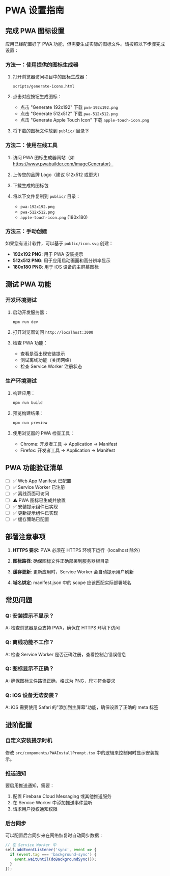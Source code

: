 # PWA 设置指南

## 完成 PWA 图标设置

应用已经配置好了 PWA 功能，但需要生成实际的图标文件。请按照以下步骤完成设置：

### 方法一：使用提供的图标生成器

1. 打开浏览器访问项目中的图标生成器：
   ```
   scripts/generate-icons.html
   ```

2. 点击对应按钮生成图标：
   - 点击 "Generate 192x192" 下载 `pwa-192x192.png`
   - 点击 "Generate 512x512" 下载 `pwa-512x512.png`
   - 点击 "Generate Apple Touch Icon" 下载 `apple-touch-icon.png`

3. 将下载的图标文件放到 `public/` 目录下

### 方法二：使用在线工具

1. 访问 PWA 图标生成器网站（如 https://www.pwabuilder.com/imageGenerator）

2. 上传您的品牌 Logo（建议 512x512 或更大）

3. 下载生成的图标包

4. 将以下文件复制到 `public/` 目录：
   - `pwa-192x192.png`
   - `pwa-512x512.png`
   - `apple-touch-icon.png` (180x180)

### 方法三：手动创建

如果您有设计软件，可以基于 `public/icon.svg` 创建：

- **192x192 PNG**: 用于 PWA 安装提示
- **512x512 PNG**: 用于应用启动画面和高分辨率显示
- **180x180 PNG**: 用于 iOS 设备的主屏幕图标

## 测试 PWA 功能

### 开发环境测试

1. 启动开发服务器：
   ```bash
   npm run dev
   ```

2. 打开浏览器访问 `http://localhost:3000`

3. 检查 PWA 功能：
   - 查看是否出现安装提示
   - 测试离线功能（关闭网络）
   - 检查 Service Worker 注册状态

### 生产环境测试

1. 构建应用：
   ```bash
   npm run build
   ```

2. 预览构建结果：
   ```bash
   npm run preview
   ```

3. 使用浏览器的 PWA 检查工具：
   - Chrome: 开发者工具 → Application → Manifest
   - Firefox: 开发者工具 → Application → Manifest

## PWA 功能验证清单

- [ ] ✅ Web App Manifest 已配置
- [ ] ✅ Service Worker 已注册
- [ ] ✅ 离线页面可访问
- [ ] ⚠️  PWA 图标已生成并放置
- [ ] ✅ 安装提示组件已实现
- [ ] ✅ 更新提示组件已实现
- [ ] ✅ 缓存策略已配置

## 部署注意事项

1. **HTTPS 要求**: PWA 必须在 HTTPS 环境下运行（localhost 除外）

2. **图标路径**: 确保图标文件正确部署到服务器根目录

3. **缓存更新**: 更新应用时，Service Worker 会自动提示用户刷新

4. **域名绑定**: manifest.json 中的 scope 应该匹配实际部署域名

## 常见问题

### Q: 安装提示不显示？
A: 检查浏览器是否支持 PWA，确保在 HTTPS 环境下访问

### Q: 离线功能不工作？
A: 检查 Service Worker 是否正确注册，查看控制台错误信息

### Q: 图标显示不正确？
A: 确保图标文件路径正确，格式为 PNG，尺寸符合要求

### Q: iOS 设备无法安装？
A: iOS 需要使用 Safari 的"添加到主屏幕"功能，确保设置了正确的 meta 标签

## 进阶配置

### 自定义安装提示时机

修改 `src/components/PWAInstallPrompt.tsx` 中的逻辑来控制何时显示安装提示。

### 推送通知

要启用推送通知，需要：
1. 配置 Firebase Cloud Messaging 或其他推送服务
2. 在 Service Worker 中添加推送事件监听
3. 请求用户授权通知权限

### 后台同步

可以配置后台同步来在网络恢复时自动同步数据：
```javascript
// 在 Service Worker 中
self.addEventListener('sync', event => {
  if (event.tag === 'background-sync') {
    event.waitUntil(doBackgroundSync());
  }
});
```
